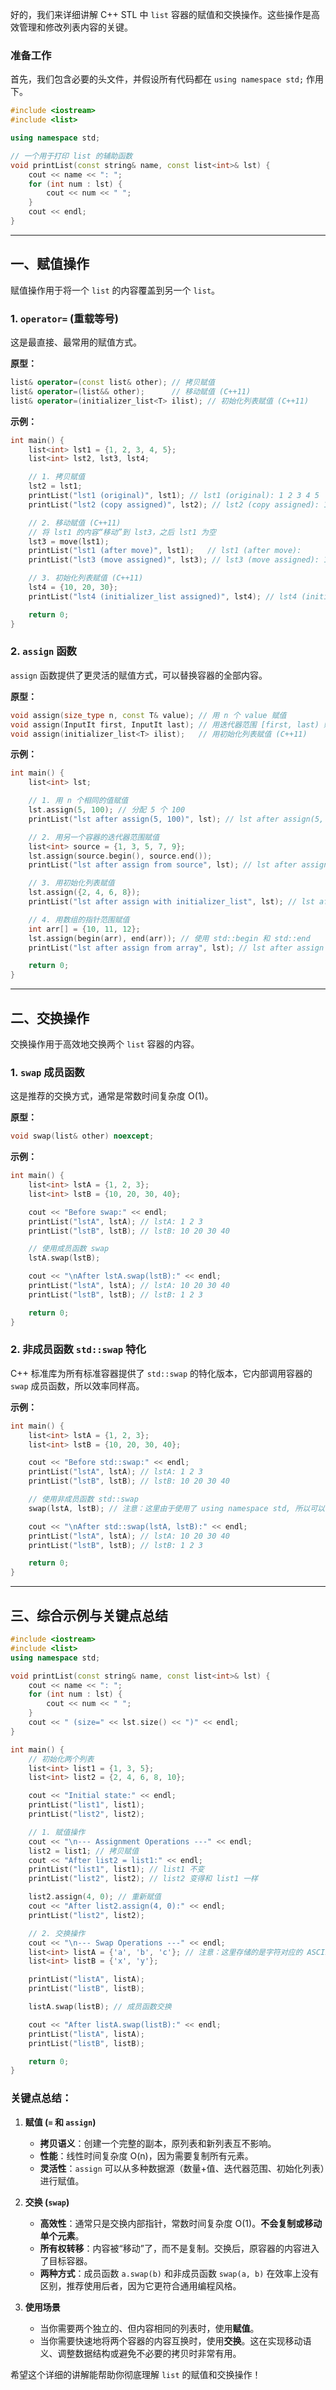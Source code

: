 好的，我们来详细讲解 C++ STL 中 `list` 容器的赋值和交换操作。这些操作是高效管理和修改列表内容的关键。

### 准备工作

首先，我们包含必要的头文件，并假设所有代码都在 `using namespace std;` 作用下。

```cpp
#include <iostream>
#include <list>

using namespace std;

// 一个用于打印 list 的辅助函数
void printList(const string& name, const list<int>& lst) {
    cout << name << ": ";
    for (int num : lst) {
        cout << num << " ";
    }
    cout << endl;
}
```

---

## 一、赋值操作

赋值操作用于将一个 `list` 的内容覆盖到另一个 `list`。

### 1. `operator=` (重载等号)

这是最直接、最常用的赋值方式。

**原型：**
```cpp
list& operator=(const list& other); // 拷贝赋值
list& operator=(list&& other);      // 移动赋值 (C++11)
list& operator=(initializer_list<T> ilist); // 初始化列表赋值 (C++11)
```

**示例：**
```cpp
int main() {
    list<int> lst1 = {1, 2, 3, 4, 5};
    list<int> lst2, lst3, lst4;

    // 1. 拷贝赋值
    lst2 = lst1;
    printList("lst1 (original)", lst1); // lst1 (original): 1 2 3 4 5
    printList("lst2 (copy assigned)", lst2); // lst2 (copy assigned): 1 2 3 4 5

    // 2. 移动赋值 (C++11)
    // 将 lst1 的内容“移动”到 lst3，之后 lst1 为空
    lst3 = move(lst1);
    printList("lst1 (after move)", lst1);   // lst1 (after move):
    printList("lst3 (move assigned)", lst3); // lst3 (move assigned): 1 2 3 4 5

    // 3. 初始化列表赋值 (C++11)
    lst4 = {10, 20, 30};
    printList("lst4 (initializer_list assigned)", lst4); // lst4 (initializer_list assigned): 10 20 30

    return 0;
}
```

### 2. `assign` 函数

`assign` 函数提供了更灵活的赋值方式，可以替换容器的全部内容。

**原型：**
```cpp
void assign(size_type n, const T& value); // 用 n 个 value 赋值
void assign(InputIt first, InputIt last); // 用迭代器范围 [first, last) 赋值
void assign(initializer_list<T> ilist);   // 用初始化列表赋值 (C++11)
```

**示例：**
```cpp
int main() {
    list<int> lst;

    // 1. 用 n 个相同的值赋值
    lst.assign(5, 100); // 分配 5 个 100
    printList("lst after assign(5, 100)", lst); // lst after assign(5, 100): 100 100 100 100 100

    // 2. 用另一个容器的迭代器范围赋值
    list<int> source = {1, 3, 5, 7, 9};
    lst.assign(source.begin(), source.end());
    printList("lst after assign from source", lst); // lst after assign from source: 1 3 5 7 9

    // 3. 用初始化列表赋值
    lst.assign({2, 4, 6, 8});
    printList("lst after assign with initializer_list", lst); // lst after assign with initializer_list: 2 4 6 8

    // 4. 用数组的指针范围赋值
    int arr[] = {10, 11, 12};
    lst.assign(begin(arr), end(arr)); // 使用 std::begin 和 std::end
    printList("lst after assign from array", lst); // lst after assign from array: 10 11 12

    return 0;
}
```

---

## 二、交换操作

交换操作用于高效地交换两个 `list` 容器的内容。

### 1. `swap` 成员函数

这是推荐的交换方式，通常是常数时间复杂度 O(1)。

**原型：**
```cpp
void swap(list& other) noexcept;
```

**示例：**
```cpp
int main() {
    list<int> lstA = {1, 2, 3};
    list<int> lstB = {10, 20, 30, 40};

    cout << "Before swap:" << endl;
    printList("lstA", lstA); // lstA: 1 2 3
    printList("lstB", lstB); // lstB: 10 20 30 40

    // 使用成员函数 swap
    lstA.swap(lstB);

    cout << "\nAfter lstA.swap(lstB):" << endl;
    printList("lstA", lstA); // lstA: 10 20 30 40
    printList("lstB", lstB); // lstB: 1 2 3

    return 0;
}
```

### 2. 非成员函数 `std::swap` 特化

C++ 标准库为所有标准容器提供了 `std::swap` 的特化版本，它内部调用容器的 `swap` 成员函数，所以效率同样高。

**示例：**
```cpp
int main() {
    list<int> lstA = {1, 2, 3};
    list<int> lstB = {10, 20, 30, 40};

    cout << "Before std::swap:" << endl;
    printList("lstA", lstA); // lstA: 1 2 3
    printList("lstB", lstB); // lstB: 10 20 30 40

    // 使用非成员函数 std::swap
    swap(lstA, lstB); // 注意：这里由于使用了 using namespace std, 所以可以直接调用 swap

    cout << "\nAfter std::swap(lstA, lstB):" << endl;
    printList("lstA", lstA); // lstA: 10 20 30 40
    printList("lstB", lstB); // lstB: 1 2 3

    return 0;
}
```

---

## 三、综合示例与关键点总结

```cpp
#include <iostream>
#include <list>
using namespace std;

void printList(const string& name, const list<int>& lst) {
    cout << name << ": ";
    for (int num : lst) {
        cout << num << " ";
    }
    cout << " (size=" << lst.size() << ")" << endl;
}

int main() {
    // 初始化两个列表
    list<int> list1 = {1, 3, 5};
    list<int> list2 = {2, 4, 6, 8, 10};

    cout << "Initial state:" << endl;
    printList("list1", list1);
    printList("list2", list2);

    // 1. 赋值操作
    cout << "\n--- Assignment Operations ---" << endl;
    list2 = list1; // 拷贝赋值
    cout << "After list2 = list1:" << endl;
    printList("list1", list1); // list1 不变
    printList("list2", list2); // list2 变得和 list1 一样

    list2.assign(4, 0); // 重新赋值
    cout << "After list2.assign(4, 0):" << endl;
    printList("list2", list2);

    // 2. 交换操作
    cout << "\n--- Swap Operations ---" << endl;
    list<int> listA = {'a', 'b', 'c'}; // 注意：这里存储的是字符对应的 ASCII 码
    list<int> listB = {'x', 'y'};

    printList("listA", listA);
    printList("listB", listB);

    listA.swap(listB); // 成员函数交换

    cout << "After listA.swap(listB):" << endl;
    printList("listA", listA);
    printList("listB", listB);

    return 0;
}
```

### 关键点总结：

1.  **赋值 (`=` 和 `assign`)**
    *   **拷贝语义**：创建一个完整的副本，原列表和新列表互不影响。
    *   **性能**：线性时间复杂度 O(n)，因为需要复制所有元素。
    *   **灵活性**：`assign` 可以从多种数据源（数量+值、迭代器范围、初始化列表）进行赋值。

2.  **交换 (`swap`)**
    *   **高效性**：通常只是交换内部指针，常数时间复杂度 O(1)。**不会复制或移动单个元素**。
    *   **所有权转移**：内容被“移动”了，而不是复制。交换后，原容器的内容进入了目标容器。
    *   **两种方式**：成员函数 `a.swap(b)` 和非成员函数 `swap(a, b)` 在效率上没有区别，推荐使用后者，因为它更符合通用编程风格。

3.  **使用场景**
    *   当你需要两个独立的、但内容相同的列表时，使用**赋值**。
    *   当你需要快速地将两个容器的内容互换时，使用**交换**。这在实现移动语义、调整数据结构或避免不必要的拷贝时非常有用。

希望这个详细的讲解能帮助你彻底理解 `list` 的赋值和交换操作！